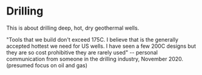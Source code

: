 # Drilling

This is about drilling deep, hot, dry geothermal wells.

"Tools that we build don't exceed 175C. I believe that is the generally accepted hottest we need for US wells. I have seen a few 200C designs but they are so cost prohibitive they are rarely used" -- personal communication from someone in the drilling industry, November 2020. \(presumed focus on oil and gas\)

